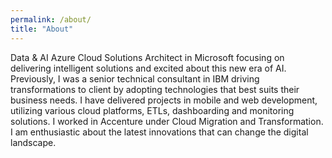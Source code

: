 ```yaml
---
permalink: /about/
title: "About"
---
```


Data & AI Azure Cloud Solutions Architect in Microsoft focusing on delivering intelligent solutions and excited about this new era of AI. Previously, I was a senior technical consultant in IBM driving transformations to client by adopting technologies that best suits their business needs. I have delivered projects in mobile and web development, utilizing various cloud platforms, ETLs, dashboarding and monitoring solutions. I worked in Accenture under Cloud Migration and Transformation. I am enthusiastic about the latest innovations that can change the digital landscape.